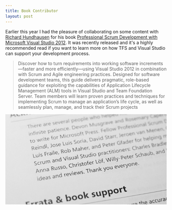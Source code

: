 ```yaml
---
title: Book Contributor
layout: post
---
```

Earlier this year I had the pleasure of collaborating on some content with [Richard Hundhausen](http://www.twitter.com/rhundhausen) for his book [Professional Scrum Development with Microsoft Visual Studio 2012](http://www.amazon.com/Professional-Development-Microsoft-Visual-Studio/dp/073565798X). It was recently released and it's a highly recommended read if you want to learn more on how TFS and Visual Studio can support your development process.

> Discover how to turn requirements into working software increments—faster and more efficiently—using Visual Studio 2012 in combination with Scrum and Agile engineering practices. Designed for software development teams, this guide delivers pragmatic, role-based guidance for exploiting the capabilities of Application Lifecycle Management (ALM) tools in Visual Studio and Team Foundation Server. Team members will learn proven practices and techniques for implementing Scrum to manage an application’s life cycle, as well as seamlessly plan, manage, and track their Scrum projects

![Book Contributor](/images/book-contributor.png "Book Contributor")
